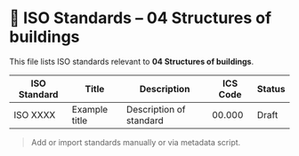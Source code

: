 # 📄 ISO Standards – 04 Structures of buildings

This file lists ISO standards relevant to **04 Structures of buildings**.

| ISO Standard | Title | Description | ICS Code | Status |
|--------------|-------|-------------|----------|--------|
| ISO XXXX     | Example title | Description of standard | 00.000 | Draft |

> Add or import standards manually or via metadata script.
